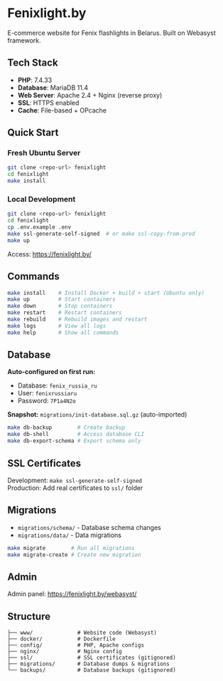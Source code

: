 # Fenixlight.by

E-commerce website for Fenix flashlights in Belarus. Built on Webasyst framework.

## Tech Stack

- **PHP**: 7.4.33
- **Database**: MariaDB 11.4
- **Web Server**: Apache 2.4 + Nginx (reverse proxy)
- **SSL**: HTTPS enabled
- **Cache**: File-based + OPcache

## Quick Start

### Fresh Ubuntu Server

```bash
git clone <repo-url> fenixlight
cd fenixlight
make install
```

### Local Development

```bash
git clone <repo-url> fenixlight
cd fenixlight
cp .env.example .env
make ssl-generate-self-signed  # or make ssl-copy-from-prod
make up
```

Access: https://fenixlight.by/

## Commands

```bash
make install    # Install Docker + build + start (Ubuntu only)
make up         # Start containers
make down       # Stop containers
make restart    # Restart containers
make rebuild    # Rebuild images and restart
make logs       # View all logs
make help       # Show all commands
```

## Database

**Auto-configured on first run:**
- Database: `fenix_russia_ru`
- User: `fenixrussiaru`
- Password: `7P1a4N2o`

**Snapshot:** `migrations/init-database.sql.gz` (auto-imported)

```bash
make db-backup        # Create backup
make db-shell         # Access database CLI
make db-export-schema # Export schema only
```

## SSL Certificates

Development: `make ssl-generate-self-signed`  
Production: Add real certificates to `ssl/` folder

## Migrations

- `migrations/schema/` - Database schema changes
- `migrations/data/` - Data migrations

```bash
make migrate        # Run all migrations
make migrate-create # Create new migration
```

## Admin

Admin panel: https://fenixlight.by/webasyst/

## Structure

```
├── www/              # Website code (Webasyst)
├── docker/           # Dockerfile
├── config/           # PHP, Apache configs
├── nginx/            # Nginx config
├── ssl/              # SSL certificates (gitignored)
├── migrations/       # Database dumps & migrations
└── backups/          # Database backups (gitignored)
```
